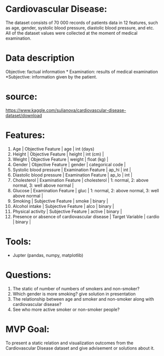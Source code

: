 # Cardiovascular Disease:
The dataset consists of 70 000 records of patients data in 12 features, such as age, gender, systolic blood pressure, diastolic blood pressure, and etc. All of the dataset values were collected at the moment of medical examination.

# Data description
Objective: factual information * Examination: results of medical examination *Subjective: information given by the patient.

# source:
https://www.kaggle.com/sulianova/cardiovascular-disease-dataset/download

# Features:
1.	Age | Objective Feature | age | int (days)
2.	Height | Objective Feature | height | int (cm) |
3.	Weight | Objective Feature | weight | float (kg) |
4.	Gender | Objective Feature | gender | categorical code |
5.	Systolic blood pressure | Examination Feature | ap_hi | int |
6.	Diastolic blood pressure | Examination Feature | ap_lo | int |
7.	Cholesterol | Examination Feature | cholesterol | 1: normal, 2: above normal, 3: well above normal |
8.	Glucose | Examination Feature | gluc | 1: normal, 2: above normal, 3: well above normal |
9.	Smoking | Subjective Feature | smoke | binary |
10.	Alcohol intake | Subjective Feature | alco | binary |
11.	Physical activity | Subjective Feature | active | binary |
12.	Presence or absence of cardiovascular disease | Target Variable | cardio | binary |

# Tools:
- Jupter (pandas, numpy, matplotlib)

# Questions:
1.	The static of number of numbers of smokers and non-smoker? 
2.	Which gender is more smoking? give solution in presentation
3.	The relationship between age and smoker and non-smoker along with cardiovascular disease?
4.	See who more active smoker or non-smoker people?

# MVP Goal:
To present a static relation and visualization outcomes from the Cardiovascular Disease dataset and give advisement or solutions about it.
